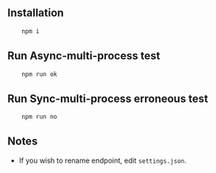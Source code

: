 
## Installation

```sh
    npm i
```

## Run Async-multi-process test
```sh
    npm run ok
```

## Run Sync-multi-process erroneous test
```sh
    npm run no
```

## Notes

 - If you wish to rename endpoint, edit `settings.json`.

